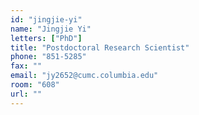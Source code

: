 ```yaml
---
id: "jingjie-yi"
name: "Jingjie Yi"
letters: ["PhD"]
title: "Postdoctoral Research Scientist"
phone: "851-5285"
fax: ""
email: "jy2652@cumc.columbia.edu"
room: "608"
url: ""
---
```

